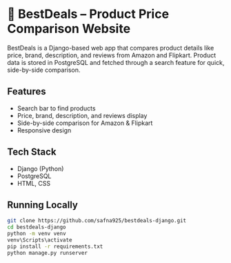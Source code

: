 # 🛒 BestDeals – Product Price Comparison Website

BestDeals is a Django-based web app that compares product details like price, brand, description, and reviews from Amazon and Flipkart. Product data is stored in PostgreSQL and fetched through a search feature for quick, side-by-side comparison.

## Features
- Search bar to find products
- Price, brand, description, and reviews display
- Side-by-side comparison for Amazon & Flipkart
- Responsive design

## Tech Stack
- Django (Python)
- PostgreSQL
- HTML, CSS

## Running Locally
```bash
git clone https://github.com/safna925/bestdeals-django.git
cd bestdeals-django
python -m venv venv
venv\Scripts\activate
pip install -r requirements.txt
python manage.py runserver
